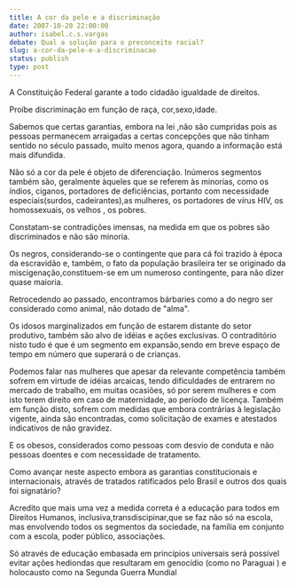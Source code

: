 ```yaml
---
title: A cor da pele e a discriminação
date: 2007-10-20 22:00:00
author: isabel.c.s.vargas
debate: Qual a solução para o preconceito racial?
slug: a-cor-da-pele-e-a-discriminacao
status: publish 
type: post
---
```


  

A Constituição Federal garante a todo cidadão igualdade de direitos.  

Proíbe discriminação em função de raça, cor,sexo,idade.  

Sabemos que certas garantias, embora na lei ,não são cumpridas pois as pessoas permanecem arraigadas a certas concepções que não tinham sentido no século passado, muito menos agora, quando a informação está mais difundida.  

Não só a cor da pele é objeto de diferenciação. Inúmeros segmentos também são, geralmente àqueles que se referem às minorias, como os índios, ciganos, portadores de deficiências, portanto com necessidade especiais(surdos, cadeirantes),as mulheres, os portadores de vírus HIV, os homossexuais, os velhos , os pobres.  

Constatam-se contradições imensas, na medida em que os pobres são discriminados e não são minoria.   

Os negros, considerando-se o contingente que para cá foi trazido à época da escravidão e, também, o fato da população brasileira ter se originado da miscigenação,constituem-se em um numeroso contingente, para não dizer quase maioria.  

Retrocedendo ao passado, encontramos bárbaries como a do negro ser considerado como animal, não dotado de "alma".  

Os idosos marginalizados em função de estarem distante do setor produtivo, também são alvo de idéias e ações exclusivas. O contraditório nisto tudo é que é um segmento em expansão,sendo em breve espaço de tempo em número que superará o de crianças.  

Podemos falar nas mulheres que apesar da relevante competência também sofrem em virtude de idéias arcaicas, tendo dificuldades de entrarem no mercado de trabalho, em muitas ocasiões, só por serem mulheres e com isto terem direito em caso de maternidade, ao período de licença. Também em função disto, sofrem com medidas que embora contrárias à legislação vigente, ainda são encontradas, como solicitação de exames e atestados indicativos de não gravidez.  

E os obesos, considerados como pessoas com desvio de conduta e não pessoas doentes e com necessidade de tratamento.  

Como avançar neste aspecto embora as garantias constitucionais e internacionais, através de tratados ratificados pelo Brasil e outros dos quais foi signatário?  

Acredito que mais uma vez a medida correta é a educação para todos em Direitos Humanos, inclusiva,transdiscipinar,que se faz não só na escola, mas envolvendo todos os segmentos da sociedade, na família em conjunto com a escola, poder público, associações.  

Só através de educação embasada em princípios universais será possível evitar ações hediondas que resultaram em genocídio (como no Paraguai ) e holocausto como na Segunda Guerra Mundial
